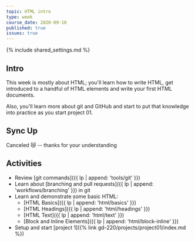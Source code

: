 ```yaml
---
topic: HTML intro
type: week
course_date: 2020-09-10
published: true
issues: true
---
```


{% include shared_settings.md %}

## Intro
This week is mostly about HTML; you'll learn how to write HTML, get introduced to a handful of HTML elements and write your first HTML documents.

Also, you'll learn more about git and GitHub and start to put that knowledge into practice as you start project 01.

## Sync Up
Canceled <span class="emoji">😿</span> -- thanks for your understanding

## Activities
- Review [git commands]({{ lp | append: 'tools/git' }})
- Learn about [branching and pull requests]({{ lp | append: 'workflows/branching' }}) in git
- Learn and demonstrate some basic HTML:
    - [HTML Basics]({{ lp | append: 'html/basics' }})
    - [HTML Headings]({{ lp | append: 'html/headings' }})
    - [HTML Text]({{ lp | append: 'html/text' }})
    - [Block and Inline Elements]({{ lp | append: 'html/block-inline' }})
- Setup and start [project 1]({% link gd-220/projects/project01/index.md %})
